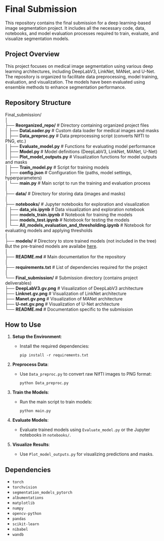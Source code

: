 # **Final Submission**

This repository contains the final submission for a deep learning-based image segmentation project. It includes all the necessary code, data, notebooks, and model evaluation processes required to train, evaluate, and visualize segmentation models.

## **Project Overview**

This project focuses on medical image segmentation using various deep learning architectures, including DeepLabV3, LinkNet, MANet, and U-Net. The repository is organized to facilitate data preprocessing, model training, evaluation, and visualization. The models have been evaluated using ensemble methods to enhance segmentation performance.

## **Repository Structure**

Final_submission/<br>
│<br>
├── **Reorganized_repo/**              # Directory containing organized project files<br>
│   ├── **DataLoader.py**              # Custom data loader for medical images and masks<br>
│   ├── **Data_preproc.py**            # Data preprocessing script (converts NIfTI to PNG, etc.)<br>
│   ├── **Evaluate_model.py**          # Functions for evaluating model performance<br>
│   ├── **Model.py**                   # Model definitions (DeepLabV3, LinkNet, MANet, U-Net)<br>
│   ├── **Plot_model_outputs.py**      # Visualization functions for model outputs and masks<br>
│   ├── **Train_model.py**             # Script for training models<br>
│   ├── **config.json**                # Configuration file (paths, model settings, hyperparameters)<br>
│   └── **main.py**                    # Main script to run the training and evaluation process<br>
│<br>
├── **data/**                          # Directory for storing data (images and masks)<br>
│<br>
├── **notebooks/**                     # Jupyter notebooks for exploration and visualization<br>
│   ├── **data_vis.ipynb**             # Data visualization and exploration notebook<br>
│   ├── **models_train.ipynb**         # Notebook for training the models<br>
│   ├── **models_test.ipynb**          # Notebook for testing the models<br>
│   └── **All_models_evaluation_and_thresholding.ipynb**  # Notebook for evaluating models and applying thresholds<br>
│<br>
├── **models/**                        # Directory to store trained models (not included in the tree) But the pre-trained models are availabe [here](https://drive.google.com/drive/folders/1HoITBBdEqvn5jGgTBSaabvxBBGlsXMt5?usp=sharing).<br>
│<br>
├── **README.md**                      # Main documentation for the repository<br>
│<br>
├── **requirements.txt**               # List of dependencies required for the project<br>
│<br>
└── **Final_submission/**              # Submission directory (contains project deliverables)<br>
    ├── **DeepLabV3.gv.png**           # Visualization of DeepLabV3 architecture<br>
    ├── **Linknet.gv.png**             # Visualization of LinkNet architecture<br>
    ├── **Manet.gv.png**               # Visualization of MANet architecture<br>
    ├── **U-net.gv.png**               # Visualization of U-Net architecture<br>
    └── **README.md**                  # Documentation specific to the submission<br>




## **How to Use**

1. **Setup the Environment**:
   - Install the required dependencies:
     ```
     pip install -r requirements.txt
     ```

2. **Preprocess Data**:
   - Use `Data_preproc.py` to convert raw NIfTI images to PNG format:
     ```
     python Data_preproc.py
     ```

3. **Train the Models**:
   - Run the main script to train models:
     ```
     python main.py
     ```

4. **Evaluate Models**:
   - Evaluate trained models using `Evaluate_model.py` or the Jupyter notebooks in `notebooks/`.

5. **Visualize Results**:
   - Use `Plot_model_outputs.py` for visualizing predictions and masks.

## **Dependencies**

- `torch`
- `torchvision`
- `segmentation_models_pytorch`
- `albumentations`
- `matplotlib`
- `numpy`
- `opencv-python`
- `pandas`
- `scikit-learn`
- `nibabel`
- `wandb`
